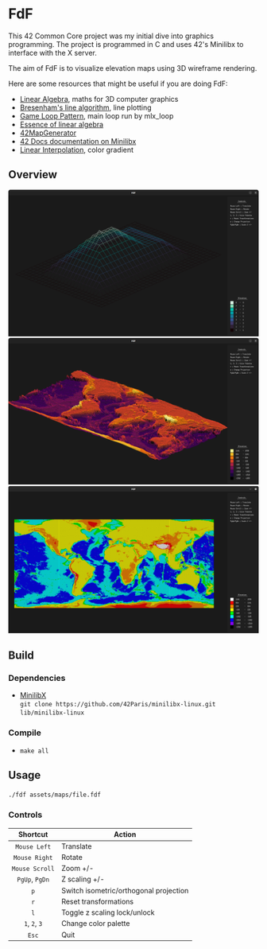 # FdF

This 42 Common Core project was my initial dive into graphics programming. The project is programmed in C and uses 42's Minilibx to interface with the X server.

The aim of FdF is to visualize elevation maps using 3D wireframe rendering.

Here are some resources that might be useful if you are doing FdF:
- [Linear Algebra](https://metalbyexample.com/linear-algebra/), maths for 3D computer graphics
- [Bresenham's line algorithm](https://en.wikipedia.org/wiki/Bresenham%27s_line_algorithm), line plotting
- [Game Loop Pattern](https://gameprogrammingpatterns.com/game-loop.html), main loop run by mlx_loop
- [Essence of linear algebra](https://www.youtube.com/playlist?list=PLZHQObOWTQDPD3MizzM2xVFitgF8hE_ab)
- [42MapGenerator](https://github.com/jgigault/42MapGenerator)
- [42 Docs documentation on Minilibx](https://harm-smits.github.io/42docs/libs/minilibx)
- [Linear Interpolation](https://en.wikipedia.org/wiki/Linear_interpolation), color gradient

## Overview
![preview-1](assets/fdf-preview-1.png)
![preview-2](assets/fdf-preview-2.png)
![preview-3](assets/fdf-preview-3.png)

## Build

### Dependencies

- [MinilibX](https://github.com/42Paris/minilibx-linux)  
`git clone https://github.com/42Paris/minilibx-linux.git lib/minilibx-linux`

### Compile

- `make all`

## Usage

`./fdf assets/maps/file.fdf`

### Controls

Shortcut | Action
:---: | ---
`Mouse Left` | Translate
`Mouse Right` | Rotate
`Mouse Scroll` | Zoom +/-
`PgUp`, `PgDn` | Z scaling +/-
`p` | Switch isometric/orthogonal projection
`r` | Reset transformations
`l` | Toggle z scaling lock/unlock
`1`, `2`, `3` | Change color palette
`Esc` | Quit
